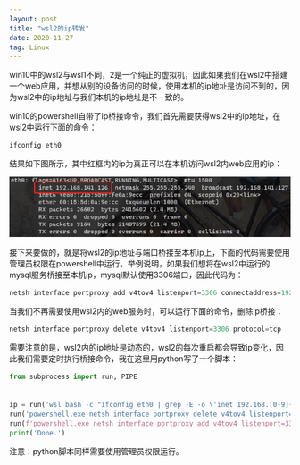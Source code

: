 ```yaml
---
layout: post
title: "wsl2的ip转发"
date: 2020-11-27
tag: Linux
---
```


win10中的wsl2与wsl1不同，2是一个纯正的虚拟机，因此如果我们在wsl2中搭建一个web应用，并想从别的设备访问的时候，使用本机的ip地址是访问不到的，因为wsl2中的ip地址与我们本机的ip地址是不一致的。

win10的powershell自带了ip桥接命令，我们首先需要获得wsl2中的ip地址，在wsl2中运行下面的命令：

```bash
ifconfig eth0
```

结果如下图所示，其中红框内的ip为真正可以在本机访问wsl2内web应用的ip：

![2020-11-27-wsl2-ip-bridge-1](/assets/2020-11-27-wsl2-ip-bridge-1.png)

接下来要做的，就是将wsl2的ip地址与端口桥接至本机ip上，下面的代码需要使用管理员权限在powershell中运行。举例说明，如果我们想将在wsl2中运行的mysql服务桥接至本机ip，mysql默认使用3306端口，因此代码为：

```powershell
netsh interface portproxy add v4tov4 listenport=3306 connectaddress=192.168.141.126 connectport=3306 listenaddress=* protocol=tcp
```

当我们不再需要使用wsl2内的web服务时，可以运行下面的命令，删除ip桥接：

```powershell
netsh interface portproxy delete v4tov4 listenport=3306 protocol=tcp
```

需要注意的是，wsl2内的ip地址是动态的，wsl2的每次重启都会导致ip变化，因此我们需要定时执行桥接命令，我在这里用python写了一个脚本：

```python
from subprocess import run, PIPE


ip = run('wsl bash -c "ifconfig eth0 | grep -E -o \'inet 192.168.[0-9]{3}.[0-9]{3}\' | sed \'s/^.*inet //g\'"', stdout=PIPE).stdout.decode().strip()
run('powershell.exe netsh interface portproxy delete v4tov4 listenport=3306 protocol=tcp')
run(f'powershell.exe netsh interface portproxy add v4tov4 listenport=3306 connectaddress={ip} connectport=3306 listenaddress=* protocol=tcp')
print('Done.')
```

注意：python脚本同样需要使用管理员权限运行。
